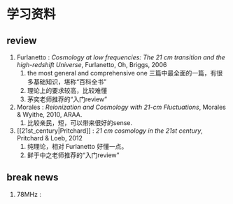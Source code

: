 # 学习资料

## review

1. Furlanetto : *Cosmology at low frequencies: The 21 cm transition and the high-redshift Universe*, Furlanetto, Oh, Briggs, 2006 
	1. the most general and comprehensive one 三篇中最全面的一篇，有很多基础知识，堪称“百科全书”
	2. 理论上的要求较高，比较难懂
	3. 茅奕老师推荐的“入门review”
2. Morales : *Reionization and Cosmology with 21-cm Fluctuations*, Morales & Wyithe, 2010, ARAA.
	1. 比较亲民，短，可以带来很好的sense.
3. [[21st_century|Pritchard]] : *21 cm cosmology in the 21st century*, Pritchard & Loeb, 2012 
	1. 纯理论，相对 Furlanetto 好懂一点。
	2. 鲜于中之老师推荐的“入门review”

## break news 

1. 78MHz : 